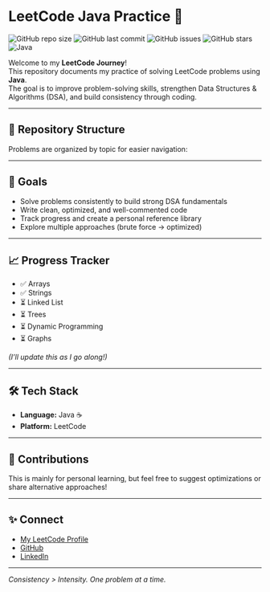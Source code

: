 # LeetCode Java Practice 🚀

![GitHub repo size](https://img.shields.io/github/repo-size/YourUsername/leetcode-java-practice?color=blue)
![GitHub last commit](https://img.shields.io/github/last-commit/YourUsername/leetcode-java-practice?color=green)
![GitHub issues](https://img.shields.io/github/issues/YourUsername/leetcode-java-practice)
![GitHub stars](https://img.shields.io/github/stars/YourUsername/leetcode-java-practice?style=social)
![Java](https://img.shields.io/badge/Language-Java-orange)

Welcome to my **LeetCode Journey**!  
This repository documents my practice of solving LeetCode problems using **Java**.  
The goal is to improve problem-solving skills, strengthen Data Structures & Algorithms (DSA), and build consistency through coding.

---

## 📂 Repository Structure
Problems are organized by topic for easier navigation:




---

## 🎯 Goals
- Solve problems consistently to build strong DSA fundamentals  
- Write clean, optimized, and well-commented code  
- Track progress and create a personal reference library  
- Explore multiple approaches (brute force → optimized)  

---

## 📈 Progress Tracker
- ✅ Arrays  
- ✅ Strings  
- ⏳ Linked List  
- ⏳ Trees  
- ⏳ Dynamic Programming  
- ⏳ Graphs  

*(I’ll update this as I go along!)*  

---

## 🛠️ Tech Stack
- **Language:** Java ☕  
- **Platform:** LeetCode  

---

## 🤝 Contributions
This is mainly for personal learning, but feel free to suggest optimizations or share alternative approaches!  

---

## ✨ Connect
- [My LeetCode Profile](#)  
- [GitHub](#)  
- [LinkedIn](#)  

---

*Consistency > Intensity. One problem at a time.*  
